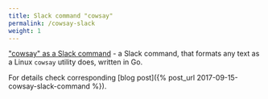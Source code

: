 ```yaml
---
title: Slack command "cowsay"
permalink: /cowsay-slack
weight: 1
---
```


<a href="https://github.com/kalimatas/slack-cowbot" target="_blank">"cowsay" as a Slack command</a> - a Slack command, that formats any text as a Linux `cowsay` utility does, written in Go.

For details check corresponding [blog post]({% post_url 2017-09-15-cowsay-slack-command %}).
